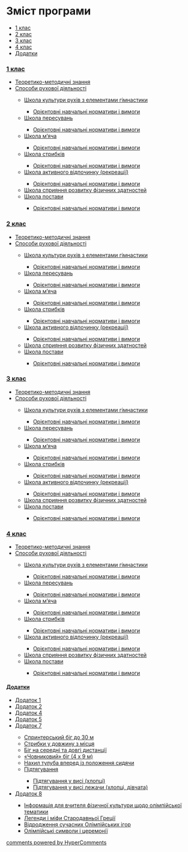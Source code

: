 <div id="hypercomments_widget" class="js-hypercomments-widget invisible"></div>

# Зміст програми

<ul class="nav nav-tabs">
<li class="active"><a data-toggle="tab" href="#home">1 клас</a></li>
<li><a data-toggle="tab" href="#menu1">2 клас</a></li>
<li><a data-toggle="tab" href="#menu2">3 клас</a></li>
<li><a data-toggle="tab" href="#menu3">4 клас</a></li>
<li><a data-toggle="tab" href="#menu4">Додатки</a></li>
</ul>

<div class="tab-content">
<div id="home" class="tab-pane fade in active">
<h3><a href="http://physicalculturemon14.ed-era.com/1/1_klas.html">1 клас</a></h3>
<ul type="disc">
<li><a href="http://physicalculturemon14.ed-era.com/1/teoretiko_metodychni_znannya.html">Теоретико-методичні знання</a></li>
<li><a href="http://physicalculturemon14.ed-era.com/1/sposoby_rukhovoi_diyalnosty.html">Способи рухової діяльності</a></li>
<ul type="circle">
<li><a href="http://physicalculturemon14.ed-era.com/1/shkola_kultury_rukhiv_z_elementamy_himnastyky.html">Школа культури рухів з елементами гімнастики</a></li>
<ul type="square">
<li><a href="http://physicalculturemon14.ed-era.com/1/normatyvy_i_vymoohy1.html">Орієнтовні навчальні нормативи і вимоги</a></li>
</ul>
<li><a href="http://physicalculturemon14.ed-era.com/1/shkola_peresuvan.html">Школа пересувань</a></li>
<ul type="square">
<li><a href="http://physicalculturemon14.ed-era.com/1/normatyvy_i_vymoohy2.html">Орієнтовні навчальні нормативи і вимоги</a></li>
</ul>
<li><a href="http://physicalculturemon14.ed-era.com/1/shkola_myacha.html">Школа м’яча</a></li>
<ul type="square">
<li><a href="http://physicalculturemon14.ed-era.com/1/normatyvy_i_vymoohy3.html">Орієнтовні навчальні нормативи і вимоги</a></li>
</ul>
<li><a href="http://physicalculturemon14.ed-era.com/1/shkola_strybkyv.html">Школа стрибків</a></li>
<ul type="square">
<li><a href="http://physicalculturemon14.ed-era.com/1/normatyvy_i_vymoohy4.html">Орієнтовні навчальні нормативи і вимоги</a></li>
</ul>
<li><a href="http://physicalculturemon14.ed-era.com/1/shkola_aktyvnoho_vidpochynku.html">Школа активного відпочинку (рекреації)</a></li>
<ul type="square">
<li><a href="http://physicalculturemon14.ed-era.com/1/normatyvy_i_vymoohy5.html">Орієнтовні навчальні нормативи і вимоги</a></li>
</ul>
<li><a href="http://physicalculturemon14.ed-era.com/1/shkola_spryiannya_rozvytku_fizychnykh_zdibnostei.html">Школа сприяння розвитку фізичних здатностей</a></li>
<li><a href="http://physicalculturemon14.ed-era.com/1/shkola_postavy.html">Школа постави</a></li>
<ul type="square">
<li><a href="http://physicalculturemon14.ed-era.com/1/normatyvy_i_vymoohy7.html">Орієнтовні навчальні нормативи і вимоги</a></li>
</ul>
</ul>
</ul>
</div>
<div id="menu1" class="tab-pane fade">
<h3><a href="http://physicalculturemon14.ed-era.com/2/2_klas.html">2 клас</a></h3>
<ul type="disc">
<li><a href="http://physicalculturemon14.ed-era.com/2/teoretiko_metodychni_znannya.html">Теоретико-методичні знання</a></li>
<li><a href="http://physicalculturemon14.ed-era.com/2/sposoby_rukhovoi_diyalnosty.html">Способи рухової діяльності</a></li>
<ul type="circle">
<li><a href="http://physicalculturemon14.ed-era.com/2/shkola_kultury_rukhiv_z_elementamy_himnastyky.html">Школа культури рухів з елементами гімнастики</a></li>
<ul type="square">
<li><a href="http://physicalculturemon14.ed-era.com/2/normatyvy_i_vymoohy1.html">Орієнтовні навчальні нормативи і вимоги</a></li>
</ul>
<li><a href="http://physicalculturemon14.ed-era.com/2/shkola_peresuvan.html">Школа пересувань</a></li>
<ul type="square">
<li><a href="http://physicalculturemon14.ed-era.com/2/normatyvy_i_vymoohy2.html">Орієнтовні навчальні нормативи і вимоги</a></li>
</ul>
<li><a href="http://physicalculturemon14.ed-era.com/2/shkola_myacha.html">Школа м’яча</a></li>
<ul type="square">
<li><a href="http://physicalculturemon14.ed-era.com/2/normatyvy_i_vymoohy3.html">Орієнтовні навчальні нормативи і вимоги</a></li>
</ul>
<li><a href="http://physicalculturemon14.ed-era.com/2/shkola_strybkyv.html">Школа стрибків</a></li>
<ul type="square">
<li><a href="http://physicalculturemon14.ed-era.com/2/normatyvy_i_vymoohy4.html">Орієнтовні навчальні нормативи і вимоги</a></li>
</ul>
<li><a href="http://physicalculturemon14.ed-era.com/2/shkola_aktyvnoho_vidpochynku.html">Школа активного відпочинку (рекреації)</a></li>
<ul type="square">
<li><a href="http://physicalculturemon14.ed-era.com/2/normatyvy_i_vymoohy5.html">Орієнтовні навчальні нормативи і вимоги</a></li>
</ul>
<li><a href="http://physicalculturemon14.ed-era.com/2/shkola_spryiannya_rozvytku_fizychnykh_zdibnostei.html">Школа сприяння розвитку фізичних здатностей</a></li>
<li><a href="http://physicalculturemon14.ed-era.com/2/shkola_postavy.html">Школа постави</a></li>
<ul type="square">
<li><a href="http://physicalculturemon14.ed-era.com/2/normatyvy_i_vymoohy7.html">Орієнтовні навчальні нормативи і вимоги</a></li>
</ul>
</ul>
</ul>
</div>
<div id="menu2" class="tab-pane fade">
<h3><a href="http://physicalculturemon14.ed-era.com/3/3_klas.html">3 клас</a></h3>
<ul type="disc">
<li><a href="http://physicalculturemon14.ed-era.com/3/teoretiko_metodychni_znannya.html">Теоретико-методичні знання</a></li>
<li><a href="http://physicalculturemon14.ed-era.com/3/sposoby_rukhovoi_diyalnosty.html">Способи рухової діяльності</a></li>
<ul type="circle">
<li><a href="http://physicalculturemon14.ed-era.com/3/shkola_kultury_rukhiv_z_elementamy_himnastyky.html">Школа культури рухів з елементами гімнастики</a></li>
<ul type="square">
<li><a href="http://physicalculturemon14.ed-era.com/3/normatyvy_i_vymoohy1.html">Орієнтовні навчальні нормативи і вимоги</a></li>
</ul>
<li><a href="http://physicalculturemon14.ed-era.com/3/shkola_peresuvan.html">Школа пересувань</a></li>
<ul type="square">
<li><a href="http://physicalculturemon14.ed-era.com/3/normatyvy_i_vymoohy2.html">Орієнтовні навчальні нормативи і вимоги</a></li>
</ul>
<li><a href="http://physicalculturemon14.ed-era.com/3/shkola_myacha.html">Школа м’яча</a></li>
<ul type="square">
<li><a href="http://physicalculturemon14.ed-era.com/3/normatyvy_i_vymoohy3.html">Орієнтовні навчальні нормативи і вимоги</a></li>
</ul>
<li><a href="http://physicalculturemon14.ed-era.com/3/shkola_strybkyv.html">Школа стрибків</a></li>
<ul type="square">
<li><a href="http://physicalculturemon14.ed-era.com/3/normatyvy_i_vymoohy4.html">Орієнтовні навчальні нормативи і вимоги</a></li>
</ul>
<li><a href="http://physicalculturemon14.ed-era.com/3/shkola_aktyvnoho_vidpochynku.html">Школа активного відпочинку (рекреації)</a></li>
<ul type="square">
<li><a href="http://physicalculturemon14.ed-era.com/3/normatyvy_i_vymoohy5.html">Орієнтовні навчальні нормативи і вимоги</a></li>
</ul>
<li><a href="http://physicalculturemon14.ed-era.com/3/shkola_spryiannya_rozvytku_fizychnykh_zdibnostei.html">Школа сприяння розвитку фізичних здатностей</a></li>
<li><a href="http://physicalculturemon14.ed-era.com/3/shkola_postavy.html">Школа постави</a></li>
<ul type="square">
<li><a href="http://physicalculturemon14.ed-era.com/3/normatyvy_i_vymoohy7.html">Орієнтовні навчальні нормативи і вимоги</a></li>
</ul>
</ul>
</ul>
</div>
<div id="menu3" class="tab-pane fade">
<h3><a href="http://physicalculturemon14.ed-era.com/4/4_klas.html">4 клас</a></h3>
<ul type="disc">
<li><a href="http://physicalculturemon14.ed-era.com/4/teoretiko_metodychni_znannya.html">Теоретико-методичні знання</a></li>
<li><a href="http://physicalculturemon14.ed-era.com/4/sposoby_rukhovoi_diyalnosty.html">Способи рухової діяльності</a></li>
<ul type="circle">
<li><a href="http://physicalculturemon14.ed-era.com/4/shkola_kultury_rukhiv_z_elementamy_himnastyky.html">Школа культури рухів з елементами гімнастики</a></li>
<ul type="square">
<li><a href="http://physicalculturemon14.ed-era.com/4/normatyvy_i_vymoohy1.html">Орієнтовні навчальні нормативи і вимоги</a></li>
</ul>
<li><a href="http://physicalculturemon14.ed-era.com/4/shkola_peresuvan.html">Школа пересувань</a></li>
<ul type="square">
<li><a href="http://physicalculturemon14.ed-era.com/4/normatyvy_i_vymoohy2.html">Орієнтовні навчальні нормативи і вимоги</a></li>
</ul>
<li><a href="http://physicalculturemon14.ed-era.com/4/shkola_myacha.html">Школа м’яча</a></li>
<ul type="square">
<li><a href="http://physicalculturemon14.ed-era.com/4/normatyvy_i_vymoohy3.html">Орієнтовні навчальні нормативи і вимоги</a></li>
</ul>
<li><a href="http://physicalculturemon14.ed-era.com/4/shkola_strybkyv.html">Школа стрибків</a></li>
<ul type="square">
<li><a href="http://physicalculturemon14.ed-era.com/4/normatyvy_i_vymoohy4.html">Орієнтовні навчальні нормативи і вимоги</a></li>
</ul>
<li><a href="http://physicalculturemon14.ed-era.com/4/shkola_aktyvnoho_vidpochynku.html">Школа активного відпочинку (рекреації)</a></li>
<ul type="square">
<li><a href="http://physicalculturemon14.ed-era.com/4/normatyvy_i_vymoohy5.html">Орієнтовні навчальні нормативи і вимоги</a></li>
</ul>
<li><a href="http://physicalculturemon14.ed-era.com/4/shkola_spryiannya_rozvytku_fizychnykh_zdibnostei.html">Школа сприяння розвитку фізичних здатностей</a></li>
<li><a href="http://physicalculturemon14.ed-era.com/4/shkola_postavy.html">Школа постави</a></li>
<ul type="square">
<li><a href="http://physicalculturemon14.ed-era.com/4/normatyvy_i_vymoohy7.html">Орієнтовні навчальні нормативи і вимоги</a></li>
</ul>
</ul>
</ul>
</div>
<div id="menu4" class="tab-pane fade">
<h4><a href="http://physicalculturemon14.ed-era.com/dodatky/dodatky.html">Додатки</a></h4>
<ul type="disc">
<li><a href="http://physicalculturemon14.ed-era.com/dodatky/dodatok_1.html">Додаток 1</a></li>
<li><a href="http://physicalculturemon14.ed-era.com/dodatky/dodatok_2.html">Додаток 2</a></li>
<li><a href="http://physicalculturemon14.ed-era.com/dodatky/dodatok_4.html">Додаток 4</a></li>
<li><a href="http://physicalculturemon14.ed-era.com/dodatky/dodatok_5.html">Додаток 5</a></li>
<li><a href="http://physicalculturemon14.ed-era.com/dodatky/dodatok_7.html">Додаток 7</a></li>
<ul type="circle">
<li><a href="http://physicalculturemon14.ed-era.com/dodatky/sprint.html">Спринтерський біг до 30 м</a></li>
<li><a href="http://physicalculturemon14.ed-era.com/dodatky/strybok.html">Стрибки у довжину з місця</a></li>
<li><a href="http://physicalculturemon14.ed-era.com/dodatky/beg.html">Біг на середні та довгі дистанції</a></li>
<li><a href="http://physicalculturemon14.ed-era.com/dodatky/chovnik.html">«Човниковий» біг (4 х 9 м)</a></li>
<li><a href="http://physicalculturemon14.ed-era.com/dodatky/nahyl.html">Нахил тулуба вперед із положення сидячи</a></li>
<li><a href="http://physicalculturemon14.ed-era.com/dodatky/pidt.html">Підтягування</a></li>
<ul type="square">
<li><a href="http://physicalculturemon14.ed-era.com/dodatky/pidt_vys.html">Підтягування у висі (хлопці)</a></li>
<li><a href="http://physicalculturemon14.ed-era.com/dodatky/pidt_lej.html">Підтягування у висі лежачи (хлопці, дівчата)</a></li>
</ul>
</ul>
<li><a href="http://physicalculturemon14.ed-era.com/dodatky/dodatok_8.html">Додаток 8</a></li>
<ul type="square">
<li><a href="http://physicalculturemon14.ed-era.com/dodatky/inform.html">Інформація для вчителя фізичної культури щодо олімпійської тематики</a></li>
<li><a href="http://physicalculturemon14.ed-era.com/dodatky/legendy.html">Легенди і міфи Стародавньої Греції</a></li>
<li><a href="http://physicalculturemon14.ed-era.com/dodatky/vidr.html">Відродження сучасних Олімпійських ігор</a></li>
<li><a href="http://physicalculturemon14.ed-era.com/dodatky/olymp.html">Олімпійські символи і церемонії</a></li>
</ul>
</ul>
</ul>
</div>
</div>

<div class="js-hypercomments-container">
<a href="http://hypercomments.com" class="hc-link" title="comments widget">comments powered by HyperComments</a>
</div>